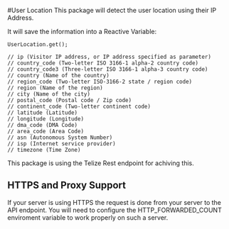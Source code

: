 #User Location
This package will detect the user location using their IP Address.

It will save the information into a Reactive Variable:

	UserLocation.get();

	// ip (Visitor IP address, or IP address specified as parameter)
	// country_code (Two-letter ISO 3166-1 alpha-2 country code)
	// country_code3 (Three-letter ISO 3166-1 alpha-3 country code)
	// country (Name of the country)
	// region_code (Two-letter ISO-3166-2 state / region code)
	// region (Name of the region)
	// city (Name of the city)
	// postal_code (Postal code / Zip code)
	// continent_code (Two-letter continent code)
	// latitude (Latitude)
	// longitude (Longitude)
	// dma_code (DMA Code)
	// area_code (Area Code)
	// asn (Autonomous System Number)
	// isp (Internet service provider)
	// timezone (Time Zone)


This package is using the Telize Rest endpoint for achiving this.

## HTTPS and Proxy Support

If your server is using HTTPS the request is done from your server to the API endpoint. You will need to configure the HTTP_FORWARDED_COUNT enviroment variable to work properly on such a server.	